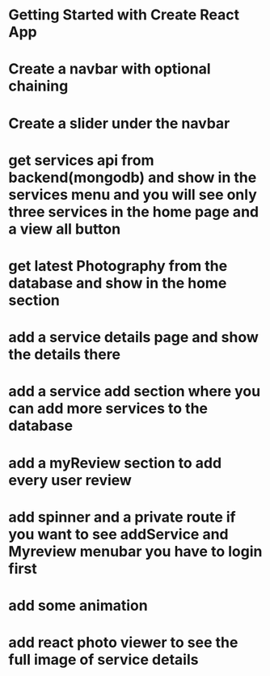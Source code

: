 # Getting Started with Create React App

# Create a navbar with optional chaining

# Create a slider under the navbar

# get services api from backend(mongodb) and show in the services menu and you will see only three services in the home page and a view all button

# get latest Photography from the database and show in the home section

# add a service details page and show the details there

# add a service add section where you can add more services to the database

# add a myReview section to add every user review

# add spinner and a private route if you want to see addService and Myreview menubar you have to login first

# add some animation

# add react photo viewer to see the full image of service details

#
